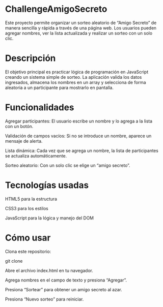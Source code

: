 # ChallengeAmigoSecreto
Este proyecto permite organizar un sorteo aleatorio de “Amigo Secreto” de manera sencilla y rápida a través de una página web. Los usuarios pueden agregar nombres, ver la lista actualizada y realizar un sorteo con un solo clic.
# Descripción
El objetivo principal es practicar lógica de programación en JavaScript creando un sistema simple de sorteo. La aplicación valida los datos ingresados, almacena los nombres en un array y selecciona de forma aleatoria a un participante para mostrarlo en pantalla.
# Funcionalidades
Agregar participantes: El usuario escribe un nombre y lo agrega a la lista con un botón.

Validación de campos vacíos: Si no se introduce un nombre, aparece un mensaje de alerta.

Lista dinámica: Cada vez que se agrega un nombre, la lista de participantes se actualiza automáticamente.

Sorteo aleatorio: Con un solo clic se elige un “amigo secreto”.
# Tecnologías usadas

HTML5 para la estructura

CSS3 para los estilos

JavaScript para la lógica y manejo del DOM

# Cómo usar

Clona este repositorio:

git clone 

Abre el archivo index.html en tu navegador.

Agrega nombres en el campo de texto y presiona “Agregar”.

Presiona “Sortear” para obtener un amigo secreto al azar.

Presiona “Nuevo sorteo” para reiniciar.
